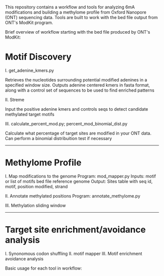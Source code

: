 This repository contains a workflow and tools for analyzing 6mA modifications and building a methylome profile from Oxford Nanopore (ONT) sequencing data. Tools are built to work with the bed file output from ONT's ModKit program. 

Brief overview of workflow starting with the bed file produced by ONT's ModKit:

# Motif Discovery 

I. get_adenine_kmers.py

  Retrieves the nucleotides surrounding potential modified adenines in a specified window size.
  Outputs adenine centered kmers in fasta format, along with a control set of sequences to be used to find enriched patterns 

II. Streme

  Input the positive adenine kmers and controls seqs to detect candidate methylated target motifs

III. calculate_percent_mod.py; percent_mod_binomial_dist.py

  Calculate what percentage of target sites are modified in your ONT data.
  Can perform a binomial distribuition test if necessary

-------------------------------------------------------

# Methylome Profile

I. Map modifications to the genome
  Program: mod_mapper.py
  Inputs: 
    motif or list of motifs
    bed file
    reference genome
  Output:
    Sites table with seq id, motif, position modified, strand

II. Annotate methylated positions
  Program: annotate_methylome.py

III. Methylation sliding window

-------------------------------------------------------

# Target site enrichment/avoidance analysis

I. Synonomous codon shuffling
II. motif mapper
III. Motif enrichment avoidance analysis

Basic usage for each tool in workflow: 
